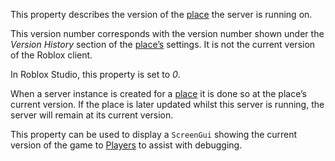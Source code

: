 This property describes the version of the [place](https://developer.roblox.com/search#stq=Place) the server is running on.

This version number corresponds with the version number shown under the *Version History* section of the [place’s](https://developer.roblox.com/search#stq=Place) settings. It is not the current version of the Roblox client.

In Roblox Studio, this property is set to *0*.

When a server instance is created for a [place](https://developer.roblox.com/search#stq=Place) it is done so at the place’s current version. If the place is later updated whilst this server is running, the server will remain at its current version.

This property can be used to display a `ScreenGui` showing the current version of the game to [Players](https://developer.roblox.com/api-reference/class/Player) to assist with debugging.